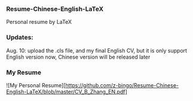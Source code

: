 ### Resume-Chinese-English-LaTeX
Personal resume by LaTeX

### Updates:
Aug. 10: upload the .cls file, and my final English CV, but it is only support English version now, Chinese version will be released later

### My Resume
![My Personal Resume][https://github.com/z-bingo/Resume-Chinese-English-LaTeX/blob/master/CV_B_Zhang_EN.pdf]
